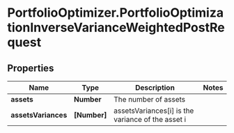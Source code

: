# PortfolioOptimizer.PortfolioOptimizationInverseVarianceWeightedPostRequest

## Properties

Name | Type | Description | Notes
------------ | ------------- | ------------- | -------------
**assets** | **Number** | The number of assets | 
**assetsVariances** | **[Number]** | assetsVariances[i] is the variance of the asset i | 


